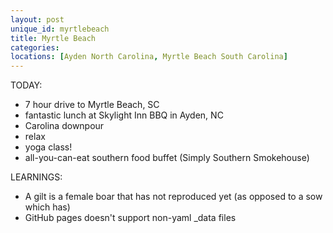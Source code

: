 ```yaml
---
layout: post
unique_id: myrtlebeach
title: Myrtle Beach
categories: 
locations: [Ayden North Carolina, Myrtle Beach South Carolina]
---
```


TODAY:
* 7 hour drive to Myrtle Beach, SC
* fantastic lunch at Skylight Inn BBQ in Ayden, NC
* Carolina downpour
* relax
* yoga class!
* all-you-can-eat southern food buffet (Simply Southern Smokehouse)

LEARNINGS:
* A gilt is a female boar that has not reproduced yet (as opposed to a sow which has)
* GitHub pages doesn't support non-yaml _data files
